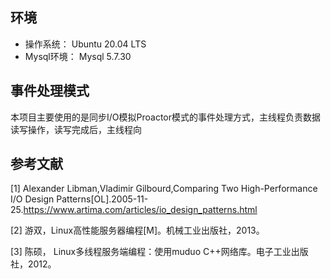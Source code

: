 ## 环境
- 操作系统：
Ubuntu 20.04 LTS
- Mysql环境：
Mysql 5.7.30
## 事件处理模式
本项目主要使用的是同步I/O模拟Proactor模式的事件处理方式，主线程负责数据读写操作，读写完成后，主线程向




## 参考文献
[1] Alexander Libman,Vladimir Gilbourd,Comparing Two High-Performance I/O Design Patterns[OL].2005-11-25.https://www.artima.com/articles/io_design_patterns.html

[2] 游双，Linux高性能服务器编程[M]。机械工业出版社，2013。

[3] 陈硕， Linux多线程服务端编程：使用muduo C++网络库。电子工业出版社，2012。

